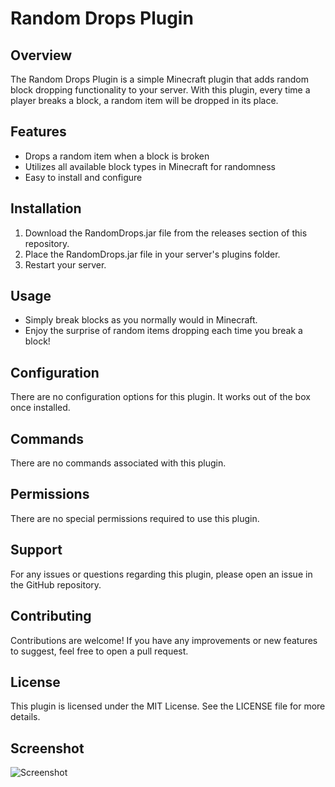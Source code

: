 # Random Drops Plugin

## Overview
The Random Drops Plugin is a simple Minecraft plugin that adds random block dropping functionality to your server. With this plugin, every time a player breaks a block, a random item will be dropped in its place.

## Features
- Drops a random item when a block is broken
- Utilizes all available block types in Minecraft for randomness
- Easy to install and configure

## Installation
1. Download the RandomDrops.jar file from the releases section of this repository.
2. Place the RandomDrops.jar file in your server's plugins folder.
3. Restart your server.

## Usage
- Simply break blocks as you normally would in Minecraft.
- Enjoy the surprise of random items dropping each time you break a block!

## Configuration
There are no configuration options for this plugin. It works out of the box once installed.

## Commands
There are no commands associated with this plugin.

## Permissions
There are no special permissions required to use this plugin.

## Support
For any issues or questions regarding this plugin, please open an issue in the GitHub repository.

## Contributing
Contributions are welcome! If you have any improvements or new features to suggest, feel free to open a pull request.

## License
This plugin is licensed under the MIT License. See the LICENSE file for more details.

## Screenshot
![Screenshot](https://i.imgur.com/bKQ96Tq.jpeg)
